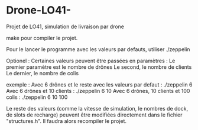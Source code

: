 # Drone-LO41-
Projet de LO41, simulation de livraison par drone

make pour compiler le projet.

Pour le lancer le programme avec les valeurs par defauts, utiliser ./zeppelin

Optionel :
Certaines valeurs peuvent être passées en paramètres :
  Le premier paramètre est le nombre de drônes
  Le second, le nombre de clients
  Le dernier, le nombre de colis
  
exemple :
Avec 6 drônes et le reste avec les valeurs par defaut : ./zeppelin 6
Avec 6 drônes et 10 clients : ./zeppelin 6 10
Avec 6 drônes, 10 clients et 100 colis : ./zeppelin 6 10 100

Le reste des valeurs (comme la vitesse de simulation, le nombres de dock, de slots de recharge) peuvent être modifiées directement dans le fichier "structures.h". Il faudra alors recompiler le projet.
